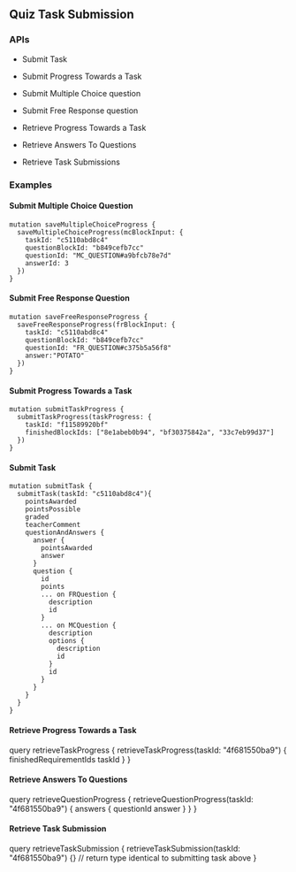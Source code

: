 ## Quiz Task Submission

### APIs

-  Submit Task
-  Submit Progress Towards a Task
-  Submit Multiple Choice question
-  Submit Free Response question

-  Retrieve Progress Towards a Task
-  Retrieve Answers To Questions
-  Retrieve Task Submissions

### Examples

#### Submit Multiple Choice Question

```
mutation saveMultipleChoiceProgress {
  saveMultipleChoiceProgress(mcBlockInput: {
    taskId: "c5110abd8c4"
    questionBlockId: "b849cefb7cc"
    questionId: "MC_QUESTION#a9bfcb78e7d"
    answerId: 3
  })
}
```

#### Submit Free Response Question

```
mutation saveFreeResponseProgress {
  saveFreeResponseProgress(frBlockInput: {
    taskId: "c5110abd8c4"
    questionBlockId: "b849cefb7cc"
    questionId: "FR_QUESTION#c375b5a56f8"
    answer:"POTATO"
  })
}
```

#### Submit Progress Towards a Task

```
mutation submitTaskProgress {
  submitTaskProgress(taskProgress: {
    taskId: "f11589920bf"
    finishedBlockIds: ["8e1abeb0b94", "bf30375842a", "33c7eb99d37"]
  })
}
```

#### Submit Task

```
mutation submitTask {
  submitTask(taskId: "c5110abd8c4"){
    pointsAwarded
    pointsPossible
  	graded
    teacherComment
    questionAndAnswers {
      answer {
        pointsAwarded
      	answer
      }
      question {
        id
        points
        ... on FRQuestion {
          description
          id
        }
        ... on MCQuestion {
          description
          options {
            description
            id
          }
          id
        }
      }
    }
  }
}
```

#### Retrieve Progress Towards a Task

query retrieveTaskProgress {
retrieveTaskProgress(taskId: "4f681550ba9") {
finishedRequirementIds
taskId
}
}

#### Retrieve Answers To Questions

query retrieveQuestionProgress {
retrieveQuestionProgress(taskId: "4f681550ba9") {
answers {
questionId
answer
}
}
}

#### Retrieve Task Submission

query retrieveTaskSubmission {
retrieveTaskSubmission(taskId: "4f681550ba9") {} // return type identical to submitting task above
}
